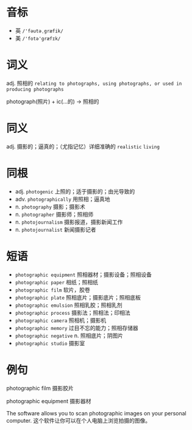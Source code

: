 # 音标

- 英 `/'fəutəˌgræfik/`
- 美 `/'fotə'græfɪk/`

# 词义

adj. 照相的
`relating to photographs, using photographs, or used in producing photographs`



photograph(照片) + ic(…的) → 照相的

# 同义

adj. 摄影的；逼真的；（尤指记忆）详细准确的
`realistic` `living`

# 同根

- adj. `photogenic` 上照的；适于摄影的；由光导致的
- adv. `photographically` 用照相；逼真地
- n. `photography` 摄影；摄影术
- n. `photographer` 摄影师；照相师
- n. `photojournalism` 摄影报道，摄影新闻工作
- n. `photojournalist` 新闻摄影记者

# 短语

- `photographic equipment` 照相器材；摄影设备；照相设备
- `photographic paper` 相纸；照相纸
- `photographic film` 软片，胶卷
- `photographic plate` 照相底片；摄影底片；照相底板
- `photographic emulsion` 照相乳胶；照相乳剂
- `photographic process` 摄影法；照相法；印相法
- `photographic camera` 照相机；摄影机
- `photographic memory` 过目不忘的能力；照相存储器
- `photographic negative` n. 照相底片；阴图片
- `photographic studio` 摄影室

# 例句

photographic film
摄影胶片

photographic equipment
摄影器材

The software allows you to scan photographic images on your personal computer.
这个软件让你可以在个人电脑上浏览拍摄的图像。


